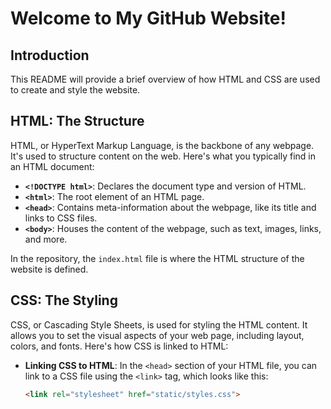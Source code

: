 # Welcome to My GitHub Website!

## Introduction

This README will provide a brief overview of how HTML and CSS are used to create and style the website.

## HTML: The Structure

HTML, or HyperText Markup Language, is the backbone of any webpage. It's used to structure content on the web. Here's what you typically find in an HTML document:

- **`<!DOCTYPE html>`**: Declares the document type and version of HTML.
- **`<html>`**: The root element of an HTML page.
- **`<head>`**: Contains meta-information about the webpage, like its title and links to CSS files.
- **`<body>`**: Houses the content of the webpage, such as text, images, links, and more.

In the repository, the `index.html` file is where the HTML structure of the website is defined.

## CSS: The Styling

CSS, or Cascading Style Sheets, is used for styling the HTML content. It allows you to set the visual aspects of your web page, including layout, colors, and fonts. Here's how CSS is linked to HTML:

- **Linking CSS to HTML**: In the `<head>` section of your HTML file, you can link to a CSS file using the `<link>` tag, which looks like this:
  ```html
  <link rel="stylesheet" href="static/styles.css">
